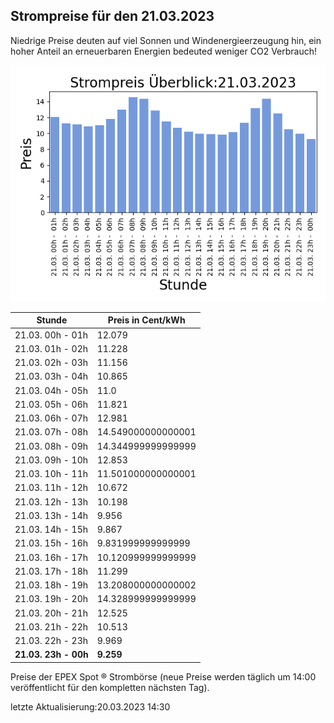 
## Strompreise für den 21.03.2023

Niedrige Preise deuten auf viel Sonnen und Windenergieerzeugung hin, ein hoher Anteil an erneuerbaren Energien bedeuted weniger CO2 Verbrauch!

![Strompreis übersicht](imgs/strompreis_uebersicht.png)

| Stunde | Preis in Cent/kWh |
|---|---|
| 21.03. 00h -  01h | 12.079 | 
| 21.03. 01h -  02h | 11.228 | 
| 21.03. 02h -  03h | 11.156 | 
| 21.03. 03h -  04h | 10.865 | 
| 21.03. 04h -  05h | 11.0 | 
| 21.03. 05h -  06h | 11.821 | 
| 21.03. 06h -  07h | 12.981 | 
| 21.03. 07h -  08h | 14.549000000000001 | 
| 21.03. 08h -  09h | 14.344999999999999 | 
| 21.03. 09h -  10h | 12.853 | 
| 21.03. 10h -  11h | 11.501000000000001 | 
| 21.03. 11h -  12h | 10.672 | 
| 21.03. 12h -  13h | 10.198 | 
| 21.03. 13h -  14h | 9.956 | 
| 21.03. 14h -  15h | 9.867 | 
| 21.03. 15h -  16h | 9.831999999999999 | 
| 21.03. 16h -  17h | 10.120999999999999 | 
| 21.03. 17h -  18h | 11.299 | 
| 21.03. 18h -  19h | 13.208000000000002 | 
| 21.03. 19h -  20h | 14.328999999999999 | 
| 21.03. 20h -  21h | 12.525 | 
| 21.03. 21h -  22h | 10.513 | 
| 21.03. 22h -  23h | 9.969 | 
| **21.03. 23h -  00h** | **9.259** | 

Preise der EPEX Spot ® Strombörse (neue Preise werden täglich um 14:00 veröffentlicht für den kompletten nächsten Tag).

letzte Aktualisierung:20.03.2023 14:30